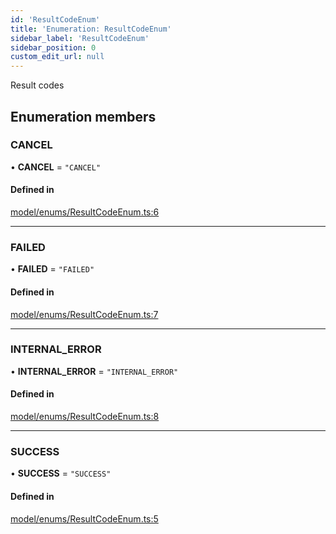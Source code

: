 ```yaml
---
id: 'ResultCodeEnum'
title: 'Enumeration: ResultCodeEnum'
sidebar_label: 'ResultCodeEnum'
sidebar_position: 0
custom_edit_url: null
---
```


Result codes

## Enumeration members

### CANCEL

• **CANCEL** = `"CANCEL"`

#### Defined in

[model/enums/ResultCodeEnum.ts:6](https://github.com/tokenstreet-tech/react-native-idnow-videoident/blob/6cdb5f5/src/model/enums/ResultCodeEnum.ts#L6)

---

### FAILED

• **FAILED** = `"FAILED"`

#### Defined in

[model/enums/ResultCodeEnum.ts:7](https://github.com/tokenstreet-tech/react-native-idnow-videoident/blob/6cdb5f5/src/model/enums/ResultCodeEnum.ts#L7)

---

### INTERNAL_ERROR

• **INTERNAL_ERROR** = `"INTERNAL_ERROR"`

#### Defined in

[model/enums/ResultCodeEnum.ts:8](https://github.com/tokenstreet-tech/react-native-idnow-videoident/blob/6cdb5f5/src/model/enums/ResultCodeEnum.ts#L8)

---

### SUCCESS

• **SUCCESS** = `"SUCCESS"`

#### Defined in

[model/enums/ResultCodeEnum.ts:5](https://github.com/tokenstreet-tech/react-native-idnow-videoident/blob/6cdb5f5/src/model/enums/ResultCodeEnum.ts#L5)

